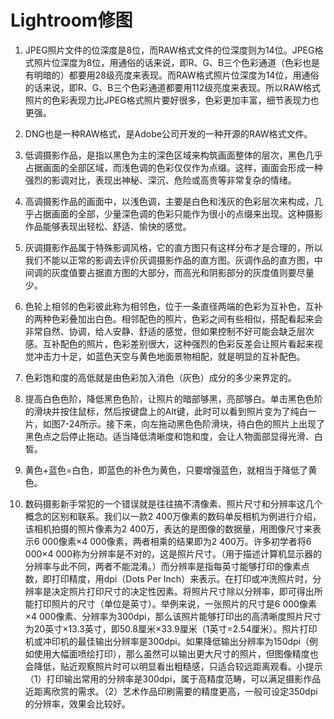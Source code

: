 # Lightroom修图

1. JPEG照片文件的位深度是8位，而RAW格式文件的位深度则为14位。JPEG格式照片位深度为8位，用通俗的话来说，即R、G、B三个色彩通道（色彩也是有明暗的）都要用28级亮度来表现。而RAW格式照片位深度为14位，用通俗的话来说，即R、G、B三个色彩通道都要用112级亮度来表现。所以RAW格式照片的色彩表现力比JPEG格式照片要好很多，色彩更加丰富，细节表现力也更强。

2. DNG也是一种RAW格式，是Adobe公司开发的一种开源的RAW格式文件。

3. 低调摄影作品，是指以黑色为主的深色区域来构筑画面整体的层次，黑色几乎占据画面的全部区域，而浅色调的色彩仅仅作为点缀。这样，画面会形成一种强烈的影调对比，表现出神秘、深沉、危险或高贵等非常复杂的情绪。

4. 高调摄影作品的画面中，以浅色调，主要是白色和浅灰的色彩层次来构成，几乎占据画面的全部，少量深色调的色彩只能作为很小的点缀来出现。这种摄影作品能够表现出轻松、舒适、愉快的感觉。

5. 灰调摄影作品属于特殊影调风格，它的直方图只有这样分布才是合理的，所以我们不能以正常的影调去评价灰调摄影作品的直方图。灰调作品的直方图，中间调的灰度值要占据直方图的大部分，而高光和阴影部分的灰度值则要尽量少。

6. 色轮上相邻的色彩彼此称为相邻色，位于一条直径两端的色彩为互补色，互补的两种色彩叠加出白色。相邻配色的照片，色彩之间有些相似，搭配看起来会非常自然、协调，给人安静、舒适的感觉，但如果控制不好可能会缺乏层次感。互补配色的照片，色彩差别很大，这种强烈的色彩反差会让照片看起来视觉冲击力十足，如蓝色天空与黄色地面景物相配，就是明显的互补配色。

7. 色彩饱和度的高低就是由色彩加入消色（灰色）成分的多少来界定的。

8. 提高白色色阶，降低黑色色阶，让照片的暗部够黑，亮部够白。单击黑色色阶的滑块并按住鼠标，然后按键盘上的Alt键，此时可以看到照片变为了纯白一片，如图7-24所示。接下来，向左拖动黑色色阶滑块，待白色的照片上出现了黑色点之后停止拖动。适当降低清晰度和饱和度，会让人物面部显得光滑、白皙。

9. 黄色+蓝色=白色，即蓝色的补色为黄色，只要增强蓝色，就相当于降低了黄色。

10. 数码摄影新手常犯的一个错误就是往往搞不清像素、照片尺寸和分辨率这几个概念的区别和联系。我们以一款2 400万像素的数码单反相机为例进行介绍，该相机拍摄的照片像素为2 400万，表达的是图像的数据量，用图像尺寸来表示6 000像素×4 000像素，两者相乘的结果即为2 400万。许多初学者将6 000×4 000称为分辨率是不对的，这是照片尺寸。（用于描述计算机显示器的分辨率与此不同，两者不能混淆。）而分辨率是指每英寸能够打印的像素点数，即打印精度，用dpi（Dots Per Inch）来表示。在打印或冲洗照片时，分辨率是决定照片打印尺寸的决定性因素。将照片尺寸除以分辨率，即可得出所能打印照片的尺寸（单位是英寸）。举例来说，一张照片的尺寸是6 000像素×4 000像素、分辨率为300dpi，那么该照片能够打印出的高清晰度照片尺寸为20英寸×13.3英寸，即50.8厘米×33.9厘米（1英寸=2.54厘米）。照片打印机或冲印机的最佳输出分辨率是300dpi。如果降低输出分辨率为150dpi（例如使用大幅面喷绘打印），那么虽然可以输出更大尺寸的照片，但图像精度也会降低，贴近观察照片时可以明显看出粗糙感，只适合较远距离观看。小提示（1）打印输出常用的分辨率是300dpi，属于高精度范畴，可以满足摄影作品近距离欣赏的需求。（2）艺术作品印刷需要的精度更高，一般可设定350dpi的分辨率，效果会比较好。

